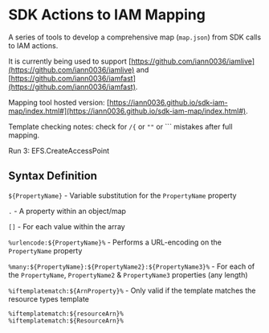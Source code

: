 # SDK Actions to IAM Mapping

A series of tools to develop a comprehensive map (`map.json`) from SDK calls to IAM actions.

It is currently being used to support [https://github.com/iann0036/iamlive](https://github.com/iann0036/iamlive) and [https://github.com/iann0036/iamfast](https://github.com/iann0036/iamfast).

Mapping tool hosted version: [https://iann0036.github.io/sdk-iam-map/index.html#](https://iann0036.github.io/sdk-iam-map/index.html#).

Template checking notes: check for `/{` or `""` or `\`` mistakes after full mapping.

Run 3: EFS.CreateAccessPoint

## Syntax Definition

`${PropertyName}` - Variable substitution for the `PropertyName` property

`.` - A property within an object/map

`[]` - For each value within the array

`%urlencode:${PropertyName}%` - Performs a URL-encoding on the `PropertyName` property

`%many:${PropertyName}:${PropertyName2}:${PropertyName3}%` - For each of the `PropertyName`, `PropertyName2` & `PropertyName3` properties (any length)

`%iftemplatematch:${ArnProperty}%` - Only valid if the template matches the resource types template

```
%iftemplatematch:${resourceArn}%
%iftemplatematch:${ResourceArn}%
```
